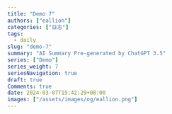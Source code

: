 ```yaml
---
title: "Demo 7"
authors: ["eallion"]
categories: ["日志"]
tags: 
  - daily
slug: "demo-7"
summary: "AI Summary Pre-generated by ChatGPT 3.5"
series: ["Demo"]
series_weight: 7
seriesNavigation: true
draft: true
Comments: true
date: 2024-03-07T15:42:29+08:00
images: ["/assets/images/og/eallion.png"]
---
```

